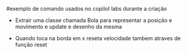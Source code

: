 #exemplo de comando usados no copilot labs durante a criação

- Extrair uma classe chamada Bola para representar a posição e movimento e update e desenho da mesma

- Quando toca na borda em x reseta velocidade tambem atraves de função reset